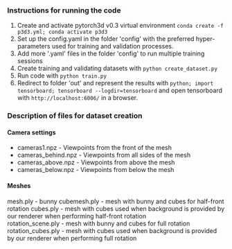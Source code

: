 ### Instructions for running the code
 
 1. Create and activate pytorch3d v0.3 virtual environment `conda create -f p3d3.yml; conda activate p3d3`
 2. Set up the config.yaml in the folder 'config' with the preferred hyper-parameters used for training and validation processes.
 3. Add more '.yaml' files in the folder 'config' to run multiple training sessions 
 4. Create training and validating datasets with `python create_dataset.py`
 5. Run code with `python train.py`
 6. Redirect to folder 'out' and represent the results with `python; import tensorboard; tensorboard --logdir=tensorboard` and open tensorboard with `http://localhost:6006/` in a browser.

### Description of files for dataset creation
#### Camera settings
- cameras1.npz - Viewpoints from the front of the mesh
- cameras_behind.npz - Viewpoints from all sides of the mesh
- cameras_above.npz - Viewpoints from above the mesh
- cameras_below.npz - Viewpoints from below the mesh

#### Meshes 
mesh.ply - bunny
cubemesh.ply - mesh with bunny and cubes for half-front rotation
cubes.ply -  mesh with cubes used when background is provided by our renderer when performing half-front rotation  
rotation_scene.ply - mesh with bunny and cubes for full rotation
rotation_cubes.ply - mesh with cubes used when background is provided by our renderer when performing full rotation 


 

